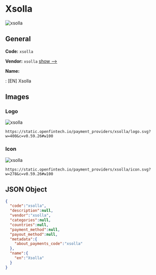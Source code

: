 
# Xsolla 
![xsolla](https://static.openfintech.io/payment_providers/xsolla/logo.svg?w=400&c=v0.59.26#w100)  

## General 
 
**Code:** `xsolla` 
 
**Vendor:** `xsolla` [show -->](/vendors/xsolla/) 
 
**Name:** 
 
:	[EN] Xsolla 
 

## Images 

### Logo 
 
![xsolla](https://static.openfintech.io/payment_providers/xsolla/logo.svg?w=400&c=v0.59.26#w100)  

```
https://static.openfintech.io/payment_providers/xsolla/logo.svg?w=400&c=v0.59.26#w100
```  

### Icon 
 
![xsolla](https://static.openfintech.io/payment_providers/xsolla/icon.svg?w=278&c=v0.59.26#w100)  

```
https://static.openfintech.io/payment_providers/xsolla/icon.svg?w=278&c=v0.59.26#w100
```  

## JSON Object 

```json
{
  "code":"xsolla",
  "description":null,
  "vendor":"xsolla",
  "categories":null,
  "countries":null,
  "payment_method":null,
  "payout_method":null,
  "metadata":{
    "about_payments_code":"xsolla"
  },
  "name":{
    "en":"Xsolla"
  }
}
```  
